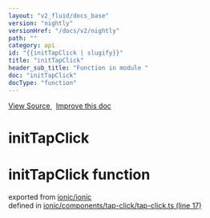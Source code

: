 ```yaml
---
layout: "v2_fluid/docs_base"
version: "nightly"
versionHref: "/docs/v2/nightly"
path: ""
category: api
id: "{{initTapClick | slugify}}"
title: "initTapClick"
header_sub_title: "Function in module "
doc: "initTapClick"
docType: "function"
---
```



<div class="improve-docs">
  <a href='http://github.com/driftyco/ionic2/tree/master/ionic/components/tap-click/tap-click.ts#L16'>
    View Source
  </a>
  &nbsp;
  <a href='http://github.com/driftyco/ionic2/edit/master/ionic/components/tap-click/tap-click.ts#L16'>
    Improve this doc
  </a>
</div>




<h1 class="api-title">

  initTapClick



</h1>







<h1 class="class export">initTapClick <span class="type">function</span></h1>
<p class="module">exported from <a href='undefined'>ionic/ionic</a><br/>
defined in <a href="https://github.com/driftyco/ionic2/tree/master/ionic/components/tap-click/tap-click.ts#L17-L39">ionic/components/tap-click/tap-click.ts (line 17)</a>
</p>

